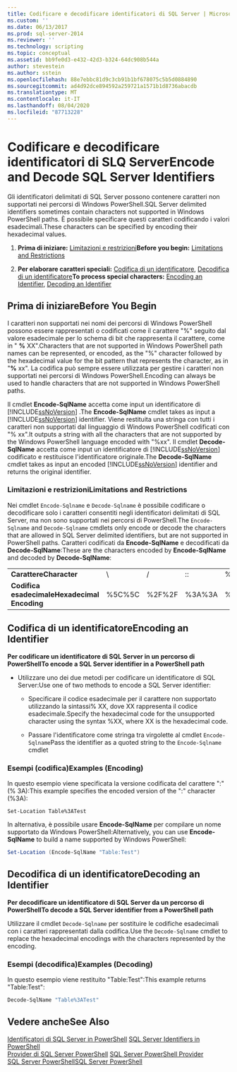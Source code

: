```yaml
---
title: Codificare e decodificare identificatori di SQL Server | Microsoft Docs
ms.custom: ''
ms.date: 06/13/2017
ms.prod: sql-server-2014
ms.reviewer: ''
ms.technology: scripting
ms.topic: conceptual
ms.assetid: bb9fe0d3-e432-42d3-b324-64dc908b544a
author: stevestein
ms.author: sstein
ms.openlocfilehash: 88e7ebbc81d9c3cb91b1bf678075c5b5d0884890
ms.sourcegitcommit: ad4d92dce894592a259721a1571b1d8736abacdb
ms.translationtype: MT
ms.contentlocale: it-IT
ms.lasthandoff: 08/04/2020
ms.locfileid: "87713228"
---
```

# <a name="encode-and-decode-sql-server-identifiers"></a><span data-ttu-id="d7a85-102">Codificare e decodificare identificatori di SLQ Server</span><span class="sxs-lookup"><span data-stu-id="d7a85-102">Encode and Decode SQL Server Identifiers</span></span>
  <span data-ttu-id="d7a85-103">Gli identificatori delimitati di SQL Server possono contenere caratteri non supportati nei percorsi di Windows PowerShell.</span><span class="sxs-lookup"><span data-stu-id="d7a85-103">SQL Server delimited identifiers sometimes contain characters not supported in Windows PowerShell paths.</span></span> <span data-ttu-id="d7a85-104">È possibile specificare questi caratteri codificando i valori esadecimali.</span><span class="sxs-lookup"><span data-stu-id="d7a85-104">These characters can be specified by encoding their hexadecimal values.</span></span>  
  
1.  <span data-ttu-id="d7a85-105">**Prima di iniziare:**  [Limitazioni e restrizioni](#LimitationsRestrictions)</span><span class="sxs-lookup"><span data-stu-id="d7a85-105">**Before you begin:**  [Limitations and Restrictions](#LimitationsRestrictions)</span></span>  
  
2.  <span data-ttu-id="d7a85-106">**Per elaborare caratteri speciali:**  [Codifica di un identificatore](#EncodeIdent), [Decodifica di un identificatore](#DecodeIdent)</span><span class="sxs-lookup"><span data-stu-id="d7a85-106">**To process special characters:**  [Encoding an Identifier](#EncodeIdent), [Decoding an Identifier](#DecodeIdent)</span></span>  
  
## <a name="before-you-begin"></a><span data-ttu-id="d7a85-107">Prima di iniziare</span><span class="sxs-lookup"><span data-stu-id="d7a85-107">Before You Begin</span></span>  
 <span data-ttu-id="d7a85-108">I caratteri non supportati nei nomi dei percorsi di Windows PowerShell possono essere rappresentati o codificati come il carattere "%" seguito dal valore esadecimale per lo schema di bit che rappresenta il carattere, come in " **%** XX".</span><span class="sxs-lookup"><span data-stu-id="d7a85-108">Characters that are not supported in Windows PowerShell path names can be represented, or encoded, as the "%" character followed by the hexadecimal value for the bit pattern that represents the character, as in "**%** xx".</span></span> <span data-ttu-id="d7a85-109">La codifica può sempre essere utilizzata per gestire i caratteri non supportati nei percorsi di Windows PowerShell.</span><span class="sxs-lookup"><span data-stu-id="d7a85-109">Encoding can always be used to handle characters that are not supported in Windows PowerShell paths.</span></span>  
  
 <span data-ttu-id="d7a85-110">Il cmdlet **Encode-SqlName** accetta come input un identificatore di [!INCLUDE[ssNoVersion](../includes/ssnoversion-md.md)] .</span><span class="sxs-lookup"><span data-stu-id="d7a85-110">The **Encode-SqlName** cmdlet takes as input a [!INCLUDE[ssNoVersion](../includes/ssnoversion-md.md)] identifier.</span></span> <span data-ttu-id="d7a85-111">Viene restituita una stringa con tutti i caratteri non supportati dal linguaggio di Windows PowerShell codificati con "% xx".</span><span class="sxs-lookup"><span data-stu-id="d7a85-111">It outputs a string with all the characters that are not supported by the Windows PowerShell language encoded with "%xx".</span></span> <span data-ttu-id="d7a85-112">Il cmdlet **Decode-SqlName** accetta come input un identificatore di [!INCLUDE[ssNoVersion](../includes/ssnoversion-md.md)] codificato e restituisce l'identificatore originale.</span><span class="sxs-lookup"><span data-stu-id="d7a85-112">The **Decode-SqlName** cmdlet takes as input an encoded [!INCLUDE[ssNoVersion](../includes/ssnoversion-md.md)] identifier and returns the original identifier.</span></span>  
  
###  <a name="limitations-and-restrictions"></a><a name="LimitationsRestrictions"></a> <span data-ttu-id="d7a85-113">Limitazioni e restrizioni</span><span class="sxs-lookup"><span data-stu-id="d7a85-113">Limitations and Restrictions</span></span>  
 <span data-ttu-id="d7a85-114">Nei cmdlet `Encode-Sqlname` e `Decode-Sqlname` è possibile codificare o decodificare solo i caratteri consentiti negli identificatori delimitati di SQL Server, ma non sono supportati nei percorsi di PowerShell.</span><span class="sxs-lookup"><span data-stu-id="d7a85-114">The `Encode-Sqlname` and `Decode-Sqlname` cmdlets only encode or decode the characters that are allowed in SQL Server delimited identifiers, but are not supported in PowerShell paths.</span></span> <span data-ttu-id="d7a85-115">Caratteri codificati da **Encode-SqlName** e decodificati da **Decode-SqlName**:</span><span class="sxs-lookup"><span data-stu-id="d7a85-115">These are the characters encoded by **Encode-SqlName** and decoded by **Decode-SqlName**:</span></span>  
  
|||||||||||||  
|-|-|-|-|-|-|-|-|-|-|-|-|  
|<span data-ttu-id="d7a85-116">**Carattere**</span><span class="sxs-lookup"><span data-stu-id="d7a85-116">**Character**</span></span>|\ |/|<span data-ttu-id="d7a85-117">:</span><span class="sxs-lookup"><span data-stu-id="d7a85-117">:</span></span>|%|\<|>|*|<span data-ttu-id="d7a85-118">?</span><span class="sxs-lookup"><span data-stu-id="d7a85-118">?</span></span>|<span data-ttu-id="d7a85-119">[</span><span class="sxs-lookup"><span data-stu-id="d7a85-119">[</span></span>|<span data-ttu-id="d7a85-120">]</span><span class="sxs-lookup"><span data-stu-id="d7a85-120">]</span></span>|<span data-ttu-id="d7a85-121">&#124;</span><span class="sxs-lookup"><span data-stu-id="d7a85-121">&#124;</span></span>|  
|<span data-ttu-id="d7a85-122">**Codifica esadecimale**</span><span class="sxs-lookup"><span data-stu-id="d7a85-122">**Hexadecimal Encoding**</span></span>|<span data-ttu-id="d7a85-123">%5C</span><span class="sxs-lookup"><span data-stu-id="d7a85-123">%5C</span></span>|<span data-ttu-id="d7a85-124">%2F</span><span class="sxs-lookup"><span data-stu-id="d7a85-124">%2F</span></span>|<span data-ttu-id="d7a85-125">%3A</span><span class="sxs-lookup"><span data-stu-id="d7a85-125">%3A</span></span>|<span data-ttu-id="d7a85-126">%25</span><span class="sxs-lookup"><span data-stu-id="d7a85-126">%25</span></span>|<span data-ttu-id="d7a85-127">%3C</span><span class="sxs-lookup"><span data-stu-id="d7a85-127">%3C</span></span>|<span data-ttu-id="d7a85-128">%3E</span><span class="sxs-lookup"><span data-stu-id="d7a85-128">%3E</span></span>|<span data-ttu-id="d7a85-129">%2A</span><span class="sxs-lookup"><span data-stu-id="d7a85-129">%2A</span></span>|<span data-ttu-id="d7a85-130">%3F</span><span class="sxs-lookup"><span data-stu-id="d7a85-130">%3F</span></span>|<span data-ttu-id="d7a85-131">%5B</span><span class="sxs-lookup"><span data-stu-id="d7a85-131">%5B</span></span>|<span data-ttu-id="d7a85-132">%5D</span><span class="sxs-lookup"><span data-stu-id="d7a85-132">%5D</span></span>|<span data-ttu-id="d7a85-133">%7C</span><span class="sxs-lookup"><span data-stu-id="d7a85-133">%7C</span></span>|  
  
##  <a name="encoding-an-identifier"></a><a name="EncodeIdent"></a><span data-ttu-id="d7a85-134">Codifica di un identificatore</span><span class="sxs-lookup"><span data-stu-id="d7a85-134">Encoding an Identifier</span></span>  
 <span data-ttu-id="d7a85-135">**Per codificare un identificatore di SQL Server in un percorso di PowerShell**</span><span class="sxs-lookup"><span data-stu-id="d7a85-135">**To encode a SQL Server identifier in a PowerShell path**</span></span>  
  
-   <span data-ttu-id="d7a85-136">Utilizzare uno dei due metodi per codificare un identificatore di SQL Server:</span><span class="sxs-lookup"><span data-stu-id="d7a85-136">Use one of two methods to encode a SQL Server identifier:</span></span>  
  
    -   <span data-ttu-id="d7a85-137">Specificare il codice esadecimale per il carattere non supportato utilizzando la sintassi% XX, dove XX rappresenta il codice esadecimale.</span><span class="sxs-lookup"><span data-stu-id="d7a85-137">Specify the hexadecimal code for the unsupported character using the syntax %XX, where XX is the hexadecimal code.</span></span>  
  
    -   <span data-ttu-id="d7a85-138">Passare l'identificatore come stringa tra virgolette al cmdlet `Encode-Sqlname`</span><span class="sxs-lookup"><span data-stu-id="d7a85-138">Pass the identifier as a quoted string to the `Encode-Sqlname` cmdlet</span></span>  
  
### <a name="examples-encoding"></a><span data-ttu-id="d7a85-139">Esempi (codifica)</span><span class="sxs-lookup"><span data-stu-id="d7a85-139">Examples (Encoding)</span></span>  
 <span data-ttu-id="d7a85-140">In questo esempio viene specificata la versione codificata del carattere ":" (% 3A):</span><span class="sxs-lookup"><span data-stu-id="d7a85-140">This example specifies the encoded version of the ":" character (%3A):</span></span>  
  
```  
Set-Location Table%3ATest  
```  
  
 <span data-ttu-id="d7a85-141">In alternativa, è possibile usare **Encode-SqlName** per compilare un nome supportato da Windows PowerShell:</span><span class="sxs-lookup"><span data-stu-id="d7a85-141">Alternatively, you can use **Encode-SqlName** to build a name supported by Windows PowerShell:</span></span>  
  
```powershell
Set-Location (Encode-SqlName "Table:Test")  
```  
  
##  <a name="decoding-an-identifier"></a><a name="DecodeIdent"></a> <span data-ttu-id="d7a85-142">Decodifica di un identificatore</span><span class="sxs-lookup"><span data-stu-id="d7a85-142">Decoding an Identifier</span></span>  
 <span data-ttu-id="d7a85-143">**Per decodificare un identificatore di SQL Server da un percorso di PowerShell**</span><span class="sxs-lookup"><span data-stu-id="d7a85-143">**To decode a SQL Server identifier from a PowerShell path**</span></span>  
  
 <span data-ttu-id="d7a85-144">Utilizzare il cmdlet `Decode-Sqlname` per sostituire le codifiche esadecimali con i caratteri rappresentati dalla codifica.</span><span class="sxs-lookup"><span data-stu-id="d7a85-144">Use the `Decode-Sqlname` cmdlet to replace the hexadecimal encodings with the characters represented by the encoding.</span></span>  
  
### <a name="examples-decoding"></a><span data-ttu-id="d7a85-145">Esempi (decodifica)</span><span class="sxs-lookup"><span data-stu-id="d7a85-145">Examples (Decoding)</span></span>  
 <span data-ttu-id="d7a85-146">In questo esempio viene restituito "Table:Test":</span><span class="sxs-lookup"><span data-stu-id="d7a85-146">This example returns "Table:Test":</span></span>  
  
```powershell
Decode-SqlName "Table%3ATest"  
```  
  
## <a name="see-also"></a><span data-ttu-id="d7a85-147">Vedere anche</span><span class="sxs-lookup"><span data-stu-id="d7a85-147">See Also</span></span>  
 <span data-ttu-id="d7a85-148">[Identificatori di SQL Server in PowerShell](sql-server-identifiers-in-powershell.md) </span><span class="sxs-lookup"><span data-stu-id="d7a85-148">[SQL Server Identifiers in PowerShell](sql-server-identifiers-in-powershell.md) </span></span>  
 <span data-ttu-id="d7a85-149">[Provider di SQL Server PowerShell](sql-server-powershell-provider.md) </span><span class="sxs-lookup"><span data-stu-id="d7a85-149">[SQL Server PowerShell Provider](sql-server-powershell-provider.md) </span></span>  
 [<span data-ttu-id="d7a85-150">SQL Server PowerShell</span><span class="sxs-lookup"><span data-stu-id="d7a85-150">SQL Server PowerShell</span></span>](sql-server-powershell.md)  
